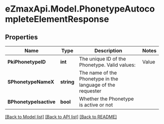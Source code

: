 
# eZmaxApi.Model.PhonetypeAutocompleteElementResponse

## Properties

Name | Type | Description | Notes
------------ | ------------- | ------------- | -------------
**PkiPhonetypeID** | **int** | The unique ID of the Phonetype.  Valid values:  |Value|Description| |-|-| |1|Office| |2|Home| |3|Mobile| |4|Fax| |5|Pager| |6|Toll Free| | 
**SPhonetypeNameX** | **string** | The name of the Phonetype in the language of the requester | 
**BPhonetypeIsactive** | **bool** | Whether the Phonetype is active or not | 

[[Back to Model list]](../README.md#documentation-for-models)
[[Back to API list]](../README.md#documentation-for-api-endpoints)
[[Back to README]](../README.md)

